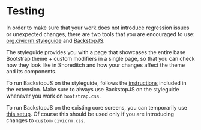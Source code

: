 # Testing



In order to make sure that your work does not introduce regression issues or unexpected changes, there are two tools that you are encouraged to use: [org.civicrm.styleguide](https://github.com/civicrm/org.civicrm.styleguide/) and [BackstopJS](https://github.com/garris/BackstopJS).

The styleguide provides you with a page that showcases the entire base Bootstrap theme + custom modifiers in a single page, so that you can check how they look like in Shoreditch and how your changes affect the theme and its components.

To run BackstopJS on the styleguide, follows the [instructions](https://github.com/compucorp/org.civicrm.styleguide/blob/staging/README.md#backstopjs) included in the extension. Make sure to always use BackstopJS on the styleguide whenever you work on `bootstrap.css`.

To run BackstopJS on the existing core screens, you can temporarily use [this setup](https://github.com/compucorp/backstopjs-config). Of course this should be used only if you are introducing changes to `custom-civicrm.css`.
